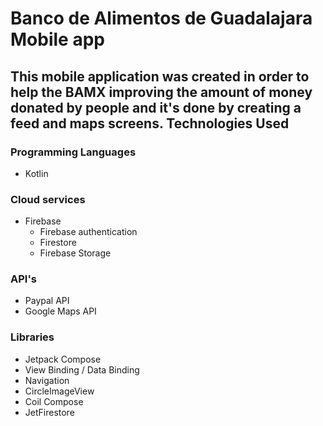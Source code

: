 # Banco de Alimentos de Guadalajara Mobile app
This mobile application was created in order to help the BAMX improving the amount of money donated by people and it's done by creating a feed and maps screens.
Technologies Used
---------------
### Programming Languages
- Kotlin
### Cloud services
- Firebase
  - Firebase authentication
  - Firestore
  - Firebase Storage
### API's
- Paypal API
- Google Maps API
### Libraries
- Jetpack Compose
- View Binding / Data Binding
- Navigation
- CircleImageView
- Coil Compose
- JetFirestore
